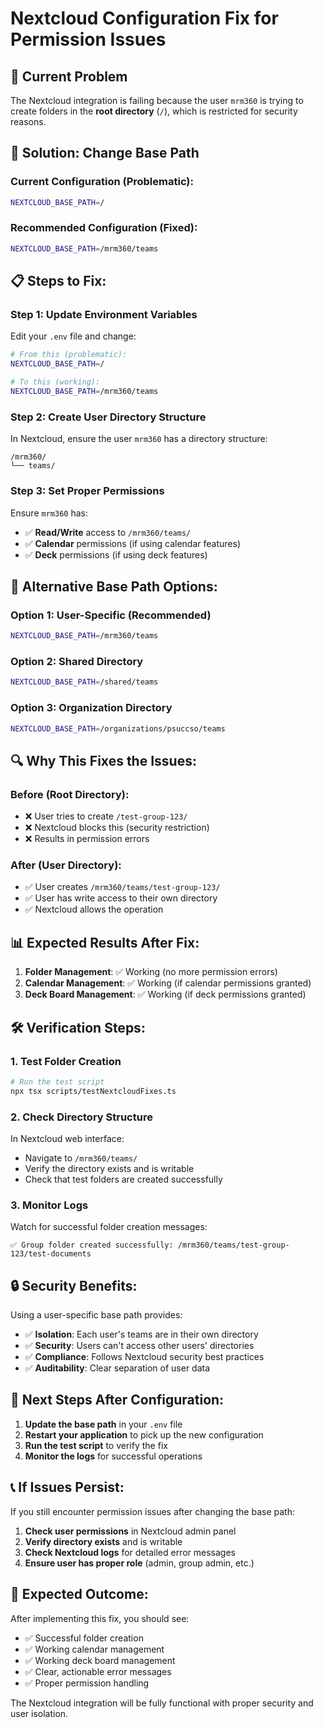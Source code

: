 # Nextcloud Configuration Fix for Permission Issues

## 🚨 **Current Problem**

The Nextcloud integration is failing because the user `mrm360` is trying to create folders in the **root directory** (`/`), which is restricted for security reasons.

## 🔧 **Solution: Change Base Path**

### **Current Configuration (Problematic):**
```bash
NEXTCLOUD_BASE_PATH=/
```

### **Recommended Configuration (Fixed):**
```bash
NEXTCLOUD_BASE_PATH=/mrm360/teams
```

## 📋 **Steps to Fix:**

### **Step 1: Update Environment Variables**
Edit your `.env` file and change:
```bash
# From this (problematic):
NEXTCLOUD_BASE_PATH=/

# To this (working):
NEXTCLOUD_BASE_PATH=/mrm360/teams
```

### **Step 2: Create User Directory Structure**
In Nextcloud, ensure the user `mrm360` has a directory structure:
```
/mrm360/
└── teams/
```

### **Step 3: Set Proper Permissions**
Ensure `mrm360` has:
- ✅ **Read/Write** access to `/mrm360/teams/`
- ✅ **Calendar** permissions (if using calendar features)
- ✅ **Deck** permissions (if using deck features)

## 🎯 **Alternative Base Path Options:**

### **Option 1: User-Specific (Recommended)**
```bash
NEXTCLOUD_BASE_PATH=/mrm360/teams
```

### **Option 2: Shared Directory**
```bash
NEXTCLOUD_BASE_PATH=/shared/teams
```

### **Option 3: Organization Directory**
```bash
NEXTCLOUD_BASE_PATH=/organizations/psuccso/teams
```

## 🔍 **Why This Fixes the Issues:**

### **Before (Root Directory):**
- ❌ User tries to create `/test-group-123/`
- ❌ Nextcloud blocks this (security restriction)
- ❌ Results in permission errors

### **After (User Directory):**
- ✅ User creates `/mrm360/teams/test-group-123/`
- ✅ User has write access to their own directory
- ✅ Nextcloud allows the operation

## 📊 **Expected Results After Fix:**

1. **Folder Management**: ✅ Working (no more permission errors)
2. **Calendar Management**: ✅ Working (if calendar permissions granted)
3. **Deck Board Management**: ✅ Working (if deck permissions granted)

## 🛠️ **Verification Steps:**

### **1. Test Folder Creation**
```bash
# Run the test script
npx tsx scripts/testNextcloudFixes.ts
```

### **2. Check Directory Structure**
In Nextcloud web interface:
- Navigate to `/mrm360/teams/`
- Verify the directory exists and is writable
- Check that test folders are created successfully

### **3. Monitor Logs**
Watch for successful folder creation messages:
```
✅ Group folder created successfully: /mrm360/teams/test-group-123/test-documents
```

## 🔒 **Security Benefits:**

Using a user-specific base path provides:
- ✅ **Isolation**: Each user's teams are in their own directory
- ✅ **Security**: Users can't access other users' directories
- ✅ **Compliance**: Follows Nextcloud security best practices
- ✅ **Auditability**: Clear separation of user data

## 🚀 **Next Steps After Configuration:**

1. **Update the base path** in your `.env` file
2. **Restart your application** to pick up the new configuration
3. **Run the test script** to verify the fix
4. **Monitor the logs** for successful operations

## 📞 **If Issues Persist:**

If you still encounter permission issues after changing the base path:

1. **Check user permissions** in Nextcloud admin panel
2. **Verify directory exists** and is writable
3. **Check Nextcloud logs** for detailed error messages
4. **Ensure user has proper role** (admin, group admin, etc.)

## 🎉 **Expected Outcome:**

After implementing this fix, you should see:
- ✅ Successful folder creation
- ✅ Working calendar management
- ✅ Working deck board management
- ✅ Clear, actionable error messages
- ✅ Proper permission handling

The Nextcloud integration will be fully functional with proper security and user isolation.
